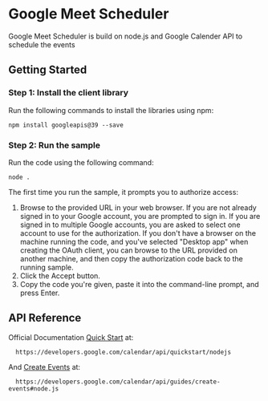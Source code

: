 
# Google Meet Scheduler

Google Meet Scheduler is build on node.js and Google Calender API to schedule the events

## Getting Started

### Step 1: Install the client library

Run the following commands to install the libraries using npm:
```shell
npm install googleapis@39 --save
```
### Step 2: Run the sample
Run the code using the following command:
```shell
node .
```
The first time you run the sample, it prompts you to authorize access:

1. Browse to the provided URL in your web browser. If you are not already signed in to your Google account, you are prompted to sign in. If you are signed in to multiple Google accounts, you are asked to select one account to use for the authorization. If you don't have a browser on the machine running the code, and you've selected "Desktop app" when creating the OAuth client, you can browse to the URL provided on another machine, and then copy the authorization code back to the running sample.
2. Click the Accept button.
3. Copy the code you're given, paste it into the command-line prompt, and press Enter.



## API Reference

Official Documentation
[Quick Start](https://developers.google.com/calendar/api/quickstart/nodejs) at:

```
  https://developers.google.com/calendar/api/quickstart/nodejs
```
And [Create Events](https://developers.google.com/calendar/api/guides/create-events#node.js) at:
```
  https://developers.google.com/calendar/api/guides/create-events#node.js
```